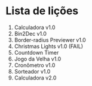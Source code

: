 # Lista de lições

1. Calculadora v1.0
2. Bin2Dec v1.0
3. Border-radius Previewer v1.0
4. Christmas Lights v1.0 (FAIL)
5. Countdown Timer
6. Jogo da Velha v1.0
7. Cronômetro v1.0
8. Sorteador v1.0
8. Calculadora v2.0
